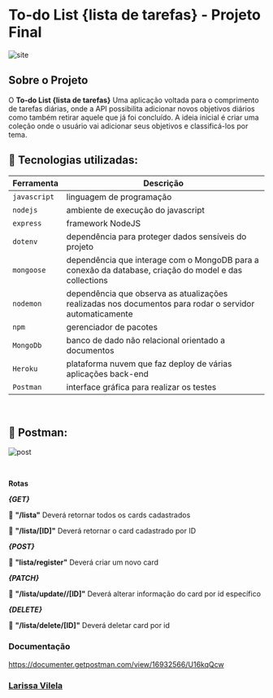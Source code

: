 # To-do List {lista de tarefas} - Projeto Final

![site](https://i.ibb.co/8rZRdcj/desktop-list.gif)
## Sobre o Projeto
O **To-do List {lista de tarefas}** Uma aplicação voltada para o comprimento de tarefas diárias, onde a API possibilita adicionar novos objetivos diários como também retirar aquele que já foi concluído. A ideia inicial é criar uma coleção onde o usuário vai adicionar seus objetivos e classificá-los por tema.

## 💾 Tecnologias utilizadas:
| Ferramenta | Descrição |
| --- | --- |
| `javascript` | linguagem de programação |
| `nodejs` | ambiente de execução do javascript|
| `express` | framework NodeJS |
| `dotenv` | dependência para proteger dados sensíveis do projeto|
| `mongoose` | dependência que interage com o MongoDB para a conexão da database, criação do model e das collections|
| `nodemon` | dependência que observa as atualizações realizadas nos documentos para rodar o servidor automaticamente|
| `npm` | gerenciador de pacotes|
| `MongoDb` | banco de dado não relacional orientado a documentos|
| `Heroku` | plataforma nuvem que faz deploy de várias aplicações back-end |
 `Postman` | interface gráfica para realizar os testes|

<br>

## 💾 Postman:

![post](https://i.ibb.co/n30Sfqz/crud-completo.gif)

<br>

**Rotas**

_**{GET}**_

:closed_book:  **"/lista"** Deverá retornar todos os cards cadastrados

:closed_book: **"/lista/[ID]"** Deverá retornar o card cadastrado por ID

**_{POST}_**

:closed_book: **"lista/register"**  Deverá criar um novo card

**_{PATCH}_**

:closed_book: **"/lista/update//[ID]"** Deverá alterar informação do card por id específico

**_{DELETE}_**

:closed_book:  **"/lista/delete/[ID]"** Deverá deletar card por id

### Documentação

https://documenter.getpostman.com/view/16932566/U16kqQcw


### [Larissa Vilela](https://www.linkedin.com/in/larissa-vilela-sobral/)

